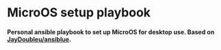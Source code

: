 # MicroOS setup playbook

#### Personal ansible playbook to set up MicroOS for desktop use. Based on [JayDoubleu/ansiblue](https://github.com/JayDoubleu/ansiblue).
